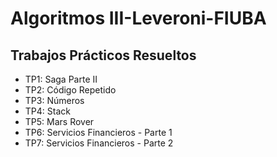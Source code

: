 # Algoritmos III-Leveroni-FIUBA

## Trabajos Prácticos Resueltos

- TP1: Saga Parte II
- TP2: Código Repetido
- TP3: Números
- TP4: Stack
- TP5: Mars Rover
- TP6: Servicios Financieros - Parte 1
- TP7: Servicios Financieros - Parte 2
